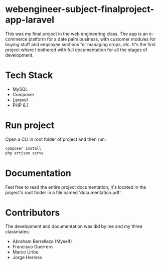 # webengineer-subject-finalproject-app-laravel
This was my final project in the web engineering class. The app is an e-commerce platform for a date palm business, with customer modules for buying stuff and employee sections for managing crops, etc. It's the first project where I bothered with full documentation for all the stages of development.

# Tech Stack
<ul>
    <li>MySQL</li>
    <li>Composer</li>
    <li>Laravel</li>
    <li>PHP 8.1</li>
</ul>

# Run project
Open a CLI in root folder of project and then run:

```sh
composer install
php artisan serve
```

# Documentation
Feel free to read the entire project documentation; it's located in the project's root folder in a file named 'documentation.pdf'.

# Contributors
The development and documentation was did by me and my three classmates:
<ul>
    <li>Abraham Berrelleza (Myself)</li>
    <li>Francisco Guerrero</li>
    <li>Marco Uribe</li>
    <li>Jorge Herrera</li>
</ul>
